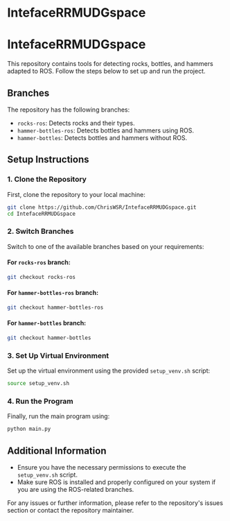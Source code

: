 # IntefaceRRMUDGspace
# IntefaceRRMUDGspace

This repository contains tools for detecting rocks, bottles, and hammers adapted to ROS. Follow the steps below to set up and run the project.

## Branches

The repository has the following branches:

- `rocks-ros`: Detects rocks and their types.
- `hammer-bottles-ros`: Detects bottles and hammers using ROS.
- `hammer-bottles`: Detects bottles and hammers without ROS.

## Setup Instructions

### 1. Clone the Repository

First, clone the repository to your local machine:

```bash
git clone https://github.com/ChrisWSR/IntefaceRRMUDGspace.git
cd IntefaceRRMUDGspace
```

### 2. Switch Branches

Switch to one of the available branches based on your requirements:

#### For `rocks-ros` branch:

```bash
git checkout rocks-ros
```

#### For `hammer-bottles-ros` branch:

```bash
git checkout hammer-bottles-ros
```

#### For `hammer-bottles` branch:

```bash
git checkout hammer-bottles
```

### 3. Set Up Virtual Environment

Set up the virtual environment using the provided `setup_venv.sh` script:

```bash
source setup_venv.sh
```

### 4. Run the Program

Finally, run the main program using:

```bash
python main.py
```

## Additional Information

- Ensure you have the necessary permissions to execute the `setup_venv.sh` script.
- Make sure ROS is installed and properly configured on your system if you are using the ROS-related branches.

For any issues or further information, please refer to the repository's issues section or contact the repository maintainer.
